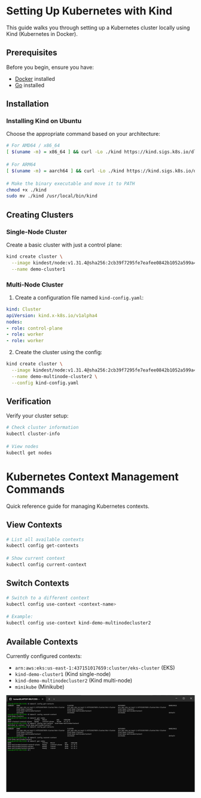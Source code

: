 
# Setting Up Kubernetes with Kind

This guide walks you through setting up a Kubernetes cluster locally using Kind (Kubernetes in Docker).

## Prerequisites

Before you begin, ensure you have:
- [Docker](https://docs.docker.com/get-docker/) installed
- [Go](https://golang.org/doc/install) installed

## Installation

### Installing Kind on Ubuntu

Choose the appropriate command based on your architecture:

```bash
# For AMD64 / x86_64
[ $(uname -m) = x86_64 ] && curl -Lo ./kind https://kind.sigs.k8s.io/dl/v0.26.0/kind-linux-amd64

# For ARM64
[ $(uname -m) = aarch64 ] && curl -Lo ./kind https://kind.sigs.k8s.io/dl/v0.26.0/kind-linux-arm64

# Make the binary executable and move it to PATH
chmod +x ./kind
sudo mv ./kind /usr/local/bin/kind
```

## Creating Clusters

### Single-Node Cluster

Create a basic cluster with just a control plane:

```bash
kind create cluster \
  --image kindest/node:v1.31.4@sha256:2cb39f7295fe7eafee0842b1052a599a4fb0f8bcf3f83d96c7f4864c357c6c30 \
  --name demo-cluster1
```

### Multi-Node Cluster

1. Create a configuration file named `kind-config.yaml`:

```yaml
kind: Cluster
apiVersion: kind.x-k8s.io/v1alpha4
nodes:
- role: control-plane
- role: worker
- role: worker
```

2. Create the cluster using the config:

```bash
kind create cluster \
  --image kindest/node:v1.31.4@sha256:2cb39f7295fe7eafee0842b1052a599a4fb0f8bcf3f83d96c7f4864c357c6c30 \
  --name demo-multinode-cluster2 \
  --config kind-config.yaml
```

## Verification

Verify your cluster setup:

```bash
# Check cluster information
kubectl cluster-info

# View nodes
kubectl get nodes
```

# Kubernetes Context Management Commands

Quick reference guide for managing Kubernetes contexts.

## View Contexts

```bash
# List all available contexts
kubectl config get-contexts

# Show current context
kubectl config current-context
```

## Switch Contexts

```bash
# Switch to a different context
kubectl config use-context <context-name>

# Example:
kubectl config use-context kind-demo-multinodecluster2
```

## Available Contexts

Currently configured contexts:
- `arn:aws:eks:us-east-1:437151017659:cluster/eks-cluster` (EKS)
- `kind-demo-cluster1` (Kind single-node)
- `kind-demo-multinodecluster2` (Kind multi-node)
- `minikube` (Minikube)


![Screenshot](kubernetescontext.png)
